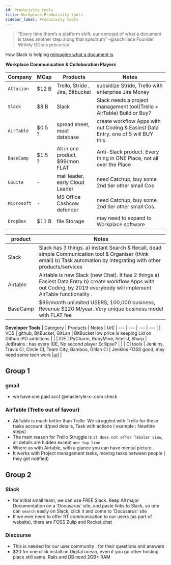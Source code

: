 ```yaml
---
id: Producivity_tools
title: Workplace Producivity tools
sidebar_label: Producivity tools
---
```


> "Every time there’s a platform shift, our concept of what a document is takes another step along that spectrum”  -@sschillace Founder Writely GDocs precursor

How Slack is helping [reimagine what a document is](http://fortune.com/2015/09/14/box-slack-documents-reimagining/)

**Workplace Communication & Colloboration Players**

| Company | MCap | Products | Notes |
| --- | --- | --- | --- |
| `Atlasian` | $12 B  | Trello, Stride , Jira, Bitbucket  | subsidize  Stride, Trello with enterprise Jira Money |
| `Slack` | $8 B | Slack |  Slack needs a project management tool(Trello + AirTable) Build or Buy? |
| `AirTable` |  $0.5 ?  | spread sheet, meet database | create workflow Apps with out Coding & Easiest Data Entry. one of 5 will BUY this. |
| `BaseCamp` | $1.5 ? | All in one product, $99/mon FLAT  | Anti-Slack product. Every thing in ONE Place, not all over the Place |
| `GSuite` |  -  | mail leader, early Cloud Leader | need Catchup, buy some 2nd tier other small Cos |
| `Microsoft` |  -  |  MS Office Cashcow defender |  need Catchup, buy some 2nd tier other small Cos. |
| `DropBox` |  $11 B  | file Storage | may need to expand to Workplace software  |


| product | Notes | 
| --- | --- | 
| Slack    | Slack has 3 things. a) instant Search & Recall, dead simple Communication tool & Organiser (think email) b) Task automation by integrating with other products/services|
| Airtable | Airtable is new Slack (new Chat). It has 2 things a) Easiest Data Entry b) create workflow Apps with out Coding. by 2019 everybody will implement AirTable functionality .|
| BaseCamp |  $99/month unlimited USERS, 100,000 business, Revenue $120 M/year. Very unique business model with FLAT fee |

**Developer Tools**
| Category | Products | Notes | Url|
| --- | --- | --- | --- |
| VCS  |  github, BitBucket, GitLan | BitBucket low price is keeping Lid on Github IPO ambitions | |
| IDE  |  PyCharm, RubyMine, IntelliJ, Sharp | JetBrains : has every IDE, No second player Ecllipse? | |
| CI tools  |  Jenkins, Travis CI, Circle CI, Team City, Bamboo, Gitlan CI | Jenkins FOSS good, may need some tech work |[url](https://stackify.com/top-continuous-integration-tools/)  |


## Group 1

### gmail
 - we have one paid acct  @masteryle-x-.com check 
 
### AirTable (Trello out of favour)
- AirTable is much better than Trello. We struggled with Trello for these tasks account id/pwd details, Task with actions ( example : Newhire steps)
- The main reason for Trello Struggle is `it does not offer Tabular view`, all details are hidden except `one top line`
- Where as with Airtable, with a glance you can have mental picture .
- It works with Project management tasks, moving tasks between people ( they get notified)

## Group 2

### Slack
- for initial small team, we can use FREE Slack. Keep All major Documentation on a 'Docusarus' site, and paste links to Slack, so one can `search` easily on Slack, click it and come to 'Docusarus' site
- If we ever need to offer RT communication to our users (as part of website), there are FOSS Zulip and Rocket.chat 

### Discourse
- This is needed for our user community , for their questions and answers 
 - $20 for one click install on Digital ocean, even if you go other hosting place still same. Rails and DB need 2GB+ RAM


